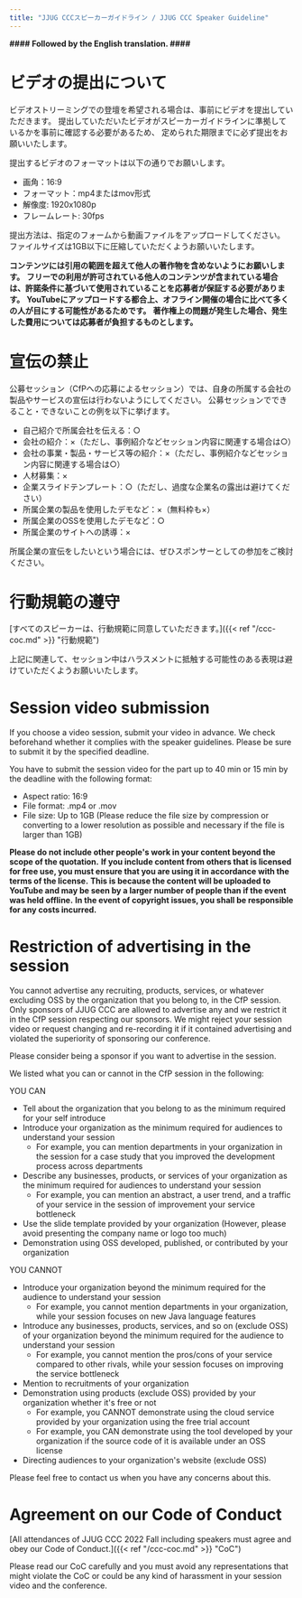 ```yaml
---
title: "JJUG CCCスピーカーガイドライン / JJUG CCC Speaker Guideline"
---
```


**#### Followed by the English translation. ####**

# ビデオの提出について

ビデオストリーミングでの登壇を希望される場合は、事前にビデオを提出していただきます。
提出していただいたビデオがスピーカーガイドラインに準拠しているかを事前に確認する必要があるため、
定められた期限までに必ず提出をお願いいたします。

提出するビデオのフォーマットは以下の通りでお願いします。

- 画角：16:9
- フォーマット：mp4またはmov形式
- 解像度: 1920x1080p
- フレームレート: 30fps

提出方法は、指定のフォームから動画ファイルをアップロードしてください。
ファイルサイズは1GB以下に圧縮していただくようお願いいたします。

**コンテンツには引用の範囲を超えて他人の著作物を含めないようにお願いします。**
**フリーでの利用が許可されている他人のコンテンツが含まれている場合は、許諾条件に基づいて使用されていることを応募者が保証する必要があります。**
**YouTubeにアップロードする都合上、オフライン開催の場合に比べて多くの人が目にする可能性があるためです。**
**著作権上の問題が発生した場合、発生した費用については応募者が負担するものとします。**

# 宣伝の禁止
公募セッション（CfPへの応募によるセッション）では、自身の所属する会社の製品やサービスの宣伝は行わないようにしてください。
公募セッションでできること・できないことの例を以下に挙げます。

- 自己紹介で所属会社を伝える：○
- 会社の紹介：×（ただし、事例紹介などセッション内容に関連する場合は○）
- 会社の事業・製品・サービス等の紹介：×（ただし、事例紹介などセッション内容に関連する場合は○）
- 人材募集：×
- 企業スライドテンプレート：○（ただし、過度な企業名の露出は避けてください）
- 所属企業の製品を使用したデモなど：×（無料枠も×）
- 所属企業のOSSを使用したデモなど：○
- 所属企業のサイトへの誘導：×

所属企業の宣伝をしたいという場合には、ぜひスポンサーとしての参加をご検討ください。

# 行動規範の遵守

[すべてのスピーカーは、行動規範に同意していただきます。]({{< ref "/ccc-coc.md" >}} "行動規範")

上記に関連して、セッション中はハラスメントに抵触する可能性のある表現は避けていただくようお願いいたします。

# Session video submission

If you choose a video session, submit your video in advance.
We check beforehand whether it complies with the speaker guidelines.
Please be sure to submit it by the specified deadline.

You have to submit the session video for the part up to 40 min or 15 min by the deadline with the following format:
- Aspect ratio: 16:9
- File format: .mp4 or .mov
- File size: Up to 1GB  (Please reduce the file size by compression or converting to a lower resolution as possible and necessary if the file is larger than 1GB)

**Please do not include other people's work in your content beyond the scope of the quotation.**
**If you include content from others that is licensed for free use, you must ensure that you are using it in accordance with the terms of the license.**
**This is because the content will be uploaded to YouTube and may be seen by a larger number of people than if the event was held offline.**
**In the event of copyright issues, you shall be responsible for any costs incurred.**

# Restriction of advertising in the session

You cannot advertise any recruiting, products, services, or whatever excluding OSS by the organization that you belong to, in the CfP session.
Only sponsors of JJUG CCC are allowed to advertise any and we restrict it in the CfP session respecting our sponsors.
We might reject your session video or request changing and re-recording it if it contained advertising and violated the superiority of sponsoring our conference.

Please consider being a sponsor if you want to advertise in the session.

We listed what you can or cannot in the CfP session in the following:

YOU CAN

- Tell about the organization that you belong to as the minimum required for your self introduce
- Introduce your organization as the minimum required for audiences to understand your session
  - For example, you can mention departments in your organization in the session for a case study that you improved the development process across departments
- Describe any businesses, products, or services of your organization as the minimum required for audiences to understand your session
  - For example, you can mention an abstract, a user trend, and a traffic of your service in the session of improvement your service bottleneck
- Use the slide template provided by your organization (However, please avoid presenting the company name or logo too much)
- Demonstration using OSS developed, published, or contributed by your organization

YOU CANNOT
- Introduce your organization beyond the minimum required for the audience to understand your session
  - For example, you cannot mention departments in your organization, while your session focuses on new Java language features
- Introduce any businesses, products, services, and so on (exclude OSS) of your organization beyond the minimum required for the audience to understand your session
  - For example, you cannot mention the pros/cons of your service compared to other rivals, while your session focuses on improving the service bottleneck
- Mention to recruitments of your organization
- Demonstration using products (exclude OSS) provided by your organization whether it's free or not
  - For example, you CANNOT demonstrate using the cloud service provided by your organization using the free trial account
  - For example, you CAN demonstrate using the tool developed by your organization if the source code of it is available under an OSS license
- Directing audiences to your organization's website (exclude OSS)

Please feel free to contact us when you have any concerns about this.

# Agreement on our Code of Conduct

[All attendances of JJUG CCC 2022 Fall including speakers must agree and obey our Code of Conduct.]({{< ref "/ccc-coc.md" >}} "CoC")

Please read our CoC carefully and you must avoid any representations that might violate the CoC or could be any kind of harassment in your session video and the conference.